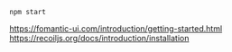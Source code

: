 `npm start`

https://fomantic-ui.com/introduction/getting-started.html
https://recoiljs.org/docs/introduction/installation
